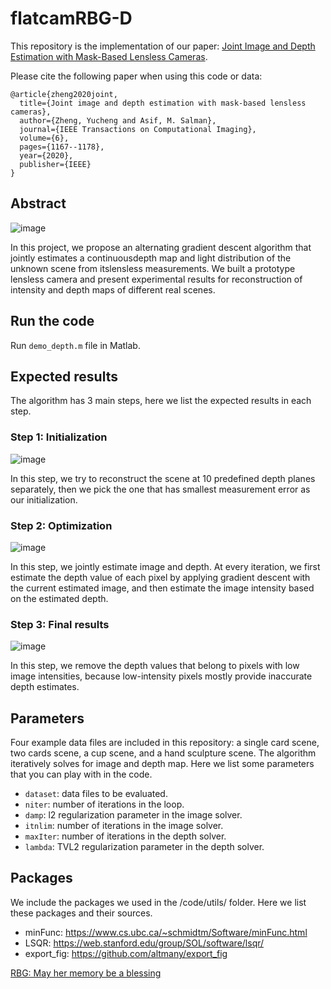 # flatcamRBG-D

This repository is the implementation of our paper: [Joint Image and Depth Estimation with Mask-Based Lensless Cameras](https://ieeexplore.ieee.org/document/9144433).

Please cite the following paper when using this code or data:
```
@article{zheng2020joint,
  title={Joint image and depth estimation with mask-based lensless cameras},
  author={Zheng, Yucheng and Asif, M. Salman},
  journal={IEEE Transactions on Computational Imaging},
  volume={6},
  pages={1167--1178},
  year={2020},
  publisher={IEEE}
}
```

## Abstract
![image](https://github.com/CSIPlab/imageDepthLensless/blob/master/doc/intro.png)

In this project, we propose an alternating gradient descent algorithm that jointly estimates a continuousdepth map and light distribution of the unknown scene from itslensless  measurements. We built a prototype lensless camera and present experimental results for reconstruction of intensity and depth maps of different real scenes. 

## Run the code
Run `demo_depth.m` file in Matlab.

## Expected results
The algorithm has 3 main steps, here we list the expected results in each step.
### Step 1: Initialization
![image](https://github.com/CSIPlab/imageDepthLensless/blob/master/doc/depth_sweep.gif)

In this step, we try to reconstruct the scene at 10 predefined depth planes separately, then we pick the one that has smallest measurement error as our initialization.

### Step 2: Optimization
![image](https://github.com/CSIPlab/imageDepthLensless/blob/master/doc/depth_est.gif)

In this step, we jointly estimate image and depth. At every iteration, we first estimate the depth value of each pixel by applying gradient descent with the current estimated image, and then estimate the image intensity based on the estimated depth.

### Step 3: Final results
![image](https://github.com/CSIPlab/imageDepthLensless/blob/master/doc/imgDepth.png)

In this step, we remove the depth values that belong to pixels with low image intensities, because low-intensity pixels mostly provide inaccurate depth estimates. 

## Parameters
Four example data files are included in this repository: a single card scene, two cards scene, a cup scene, and a hand sculpture scene. The algorithm iteratively solves for image and depth map. Here we list some parameters that you can play with in the code.

- `dataset`: data files to be evaluated.
- `niter`: number of iterations in the loop.
- `damp`: l2 regularization parameter in the image solver.
- `itnlim`: number of iterations in the image solver.
- `maxIter`: number of iterations in the depth solver.
- `lambda`: TVL2 regularization parameter in the depth solver. 

## Packages
We include the packages we used in the /code/utils/ folder. Here we list these packages and their sources.

- minFunc: https://www.cs.ubc.ca/~schmidtm/Software/minFunc.html
- LSQR: https://web.stanford.edu/group/SOL/software/lsqr/
- export_fig: https://github.com/altmany/export_fig


[RBG: May her memory be a blessing](https://en.wikipedia.org/wiki/Ruth_Bader_Ginsburg)
